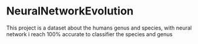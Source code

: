 # NeuralNetworkEvolution
This project is a dataset about the humans genus and species, with neural network i reach 100% accurate to classifier the species and genus
